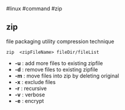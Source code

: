 #linux #command #zip
## zip
file packaging utility compression technique

`zip  <zipFileName> fileDir/fileList`

- **-u** : add more files to existing zipfile
- **-d** : remove files to existing zipfile
- **-m** : move files into zip by deleting original
- **-x** : exclude files
- **-r** : recursive
- **-v** : verbose
- **-e** : encrypt